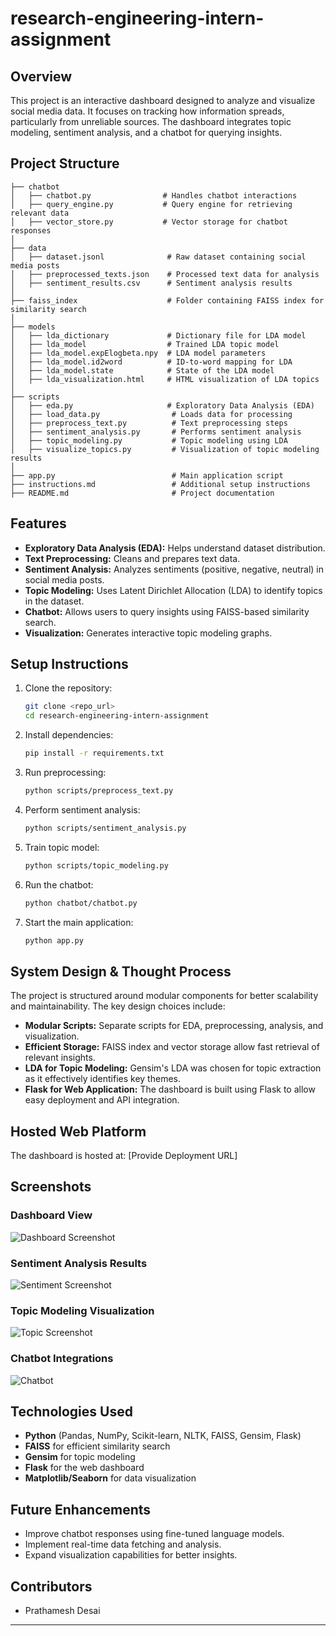 # research-engineering-intern-assignment

## Overview

This project is an interactive dashboard designed to analyze and visualize social media data. It focuses on tracking how information spreads, particularly from unreliable sources. The dashboard integrates topic modeling, sentiment analysis, and a chatbot for querying insights.

## Project Structure

```
├── chatbot
│   ├── chatbot.py                # Handles chatbot interactions
│   ├── query_engine.py           # Query engine for retrieving relevant data
│   ├── vector_store.py           # Vector storage for chatbot responses
│
├── data
│   ├── dataset.jsonl              # Raw dataset containing social media posts
│   ├── preprocessed_texts.json    # Processed text data for analysis
│   ├── sentiment_results.csv      # Sentiment analysis results
│
├── faiss_index                    # Folder containing FAISS index for similarity search
│
├── models
│   ├── lda_dictionary             # Dictionary file for LDA model
│   ├── lda_model                  # Trained LDA topic model
│   ├── lda_model.expElogbeta.npy  # LDA model parameters
│   ├── lda_model.id2word          # ID-to-word mapping for LDA
│   ├── lda_model.state            # State of the LDA model
│   ├── lda_visualization.html     # HTML visualization of LDA topics
│
├── scripts
│   ├── eda.py                     # Exploratory Data Analysis (EDA)
│   ├── load_data.py                # Loads data for processing
│   ├── preprocess_text.py          # Text preprocessing steps
│   ├── sentiment_analysis.py       # Performs sentiment analysis
│   ├── topic_modeling.py           # Topic modeling using LDA
│   ├── visualize_topics.py         # Visualization of topic modeling results
│
├── app.py                          # Main application script
├── instructions.md                 # Additional setup instructions
├── README.md                       # Project documentation
```

## Features

- **Exploratory Data Analysis (EDA):** Helps understand dataset distribution.
- **Text Preprocessing:** Cleans and prepares text data.
- **Sentiment Analysis:** Analyzes sentiments (positive, negative, neutral) in social media posts.
- **Topic Modeling:** Uses Latent Dirichlet Allocation (LDA) to identify topics in the dataset.
- **Chatbot:** Allows users to query insights using FAISS-based similarity search.
- **Visualization:** Generates interactive topic modeling graphs.

## Setup Instructions

1. Clone the repository:
   ```sh
   git clone <repo_url>
   cd research-engineering-intern-assignment
   ```
2. Install dependencies:
   ```sh
   pip install -r requirements.txt
   ```
3. Run preprocessing:
   ```sh
   python scripts/preprocess_text.py
   ```
4. Perform sentiment analysis:
   ```sh
   python scripts/sentiment_analysis.py
   ```
5. Train topic model:
   ```sh
   python scripts/topic_modeling.py
   ```
6. Run the chatbot:
   ```sh
   python chatbot/chatbot.py
   ```
7. Start the main application:
   ```sh
   python app.py
   ```

## System Design & Thought Process

The project is structured around modular components for better scalability and maintainability. The key design choices include:

- **Modular Scripts:** Separate scripts for EDA, preprocessing, analysis, and visualization.
- **Efficient Storage:** FAISS index and vector storage allow fast retrieval of relevant insights.
- **LDA for Topic Modeling:** Gensim's LDA was chosen for topic extraction as it effectively identifies key themes.
- **Flask for Web Application:** The dashboard is built using Flask to allow easy deployment and API integration.

## Hosted Web Platform

The dashboard is hosted at: [Provide Deployment URL]

## Screenshots

### Dashboard View
![Dashboard Screenshot](https://github.com/user-attachments/assets/5ca773f8-9f18-4226-aafb-445a1b6adb3b)

### Sentiment Analysis Results
![Sentiment Screenshot](https://github.com/user-attachments/assets/cd5fa78a-3ec7-49ed-8c2e-dd588b154cd2)

### Topic Modeling Visualization
![Topic Screenshot]([path/to/topic_screenshot.png](https://github.com/user-attachments/assets/506f943e-7d97-440c-b3d2-3c30d5d4e449))

### Chatbot Integrations
![Chatbot](https://github.com/user-attachments/assets/0da152fa-e1b4-4505-9a16-0d6042e739c8)
## Technologies Used

- **Python** (Pandas, NumPy, Scikit-learn, NLTK, FAISS, Gensim, Flask)
- **FAISS** for efficient similarity search
- **Gensim** for topic modeling
- **Flask** for the web dashboard
- **Matplotlib/Seaborn** for data visualization

## Future Enhancements

- Improve chatbot responses using fine-tuned language models.
- Implement real-time data fetching and analysis.
- Expand visualization capabilities for better insights.

## Contributors

- Prathamesh Desai

---

